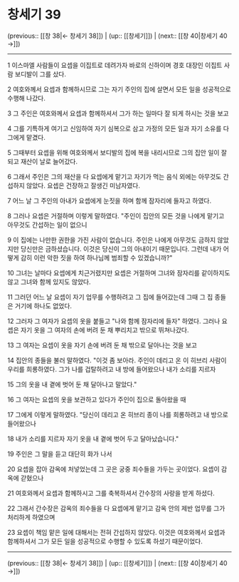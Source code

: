 # 창세기 39

(previous:: [[창 38|← 창세기 38]]) | (up:: [[창세기]]) | (next:: [[창 40|창세기 40 →]])

***




1 
이스마엘 사람들이 요셉을 이집트로 데려가자 바로의 신하이며 경호 대장인 이집트 사람 보디발이 그를 샀다. 



2 
여호와께서 요셉과 함께하시므로 그는 자기 주인의 집에 살면서 모든 일을 성공적으로 수행해 나갔다. 



3 
그 주인은 여호와께서 요셉과 함께하셔서 그가 하는 일마다 잘 되게 하시는 것을 보고 



4 
그를 기특하게 여기고 신임하여 자기 심복으로 삼고 가정의 모든 일과 자기 소유를 다 그에게 맡겼다. 



5 
그때부터 요셉을 위해 여호와께서 보디발의 집에 복을 내리시므로 그의 집안 일이 잘 되고 재산이 날로 늘어갔다. 



6 
그래서 주인은 그의 재산을 다 요셉에게 맡기고 자기가 먹는 음식 외에는 아무것도 간섭하지 않았다. 요셉은 건장하고 잘생긴 미남자였다. 



7 
어느 날 그 주인의 아내가 요셉에게 눈짓을 하며 함께 잠자리에 들자고 하였다. 



8 
그러나 요셉은 거절하며 이렇게 말하였다. "주인이 집안의 모든 것을 나에게 맡기고 아무것도 간섭하는 일이 없으니 



9 
이 집에는 나만한 권한을 가진 사람이 없습니다. 주인은 나에게 아무것도 금하지 않았지만 당신만은 금하셨습니다. 이것은 당신이 그의 아내이기 때문입니다. 그런데 내가 어떻게 감히 이런 악한 짓을 하여 하나님께 범죄할 수 있겠습니까?" 



10 
그녀는 날마다 요셉에게 치근거렸지만 요셉은 거절하며 그녀와 잠자리를 같이하지도 않고 그녀와 함께 있지도 않았다. 



11 
그러던 어느 날 요셉이 자기 업무를 수행하려고 그 집에 들어갔는데 그때 그 집 종들은 거기에 하나도 없었다. 



12 
그러자 그 여자가 요셉의 옷을 붙들고 "나와 함께 잠자리에 들자" 하였다. 그러나 요셉은 자기 옷을 그 여자의 손에 버려 둔 채 뿌리치고 밖으로 뛰쳐나갔다. 



13 
그 여자는 요셉이 옷을 자기 손에 버려 둔 채 밖으로 달아나는 것을 보고 



14 
집안의 종들을 불러 말하였다. "이것 좀 보아라. 주인이 데리고 온 이 히브리 사람이 우리를 희롱하였다. 그가 나를 겁탈하려고 내 방에 들어왔으나 내가 소리를 지르자 



15 
그의 옷을 내 곁에 벗어 둔 채 달아나고 말았다." 



16 
그 여자는 요셉의 옷을 보관하고 있다가 주인이 집으로 돌아왔을 때 



17 
그에게 이렇게 말하였다. "당신이 데리고 온 히브리 종이 나를 희롱하려고 내 방으로 들어왔으나 



18 
내가 소리를 지르자 자기 옷을 내 곁에 벗어 두고 달아났습니다." 



19 
주인은 그 말을 듣고 대단히 화가 나서 



20 
요셉을 잡아 감옥에 처넣었는데 그 곳은 궁중 죄수들을 가두는 곳이었다. 요셉이 감옥에 갇혔으나 



21 
여호와께서 요셉과 함께하시고 그를 축복하셔서 간수장의 사랑을 받게 하셨다. 



22 
그래서 간수장은 감옥의 죄수들을 다 요셉에게 맡기고 감옥 안의 제반 업무를 그가 처리하게 하였으며 



23 
요셉이 책임 맡은 일에 대해서는 전혀 간섭하지 않았다. 이것은 여호와께서 요셉과 함께하셔서 그가 모든 일을 성공적으로 수행할 수 있도록 하셨기 때문이었다.

***

(previous:: [[창 38|← 창세기 38]]) | (up:: [[창세기]]) | (next:: [[창 40|창세기 40 →]])
